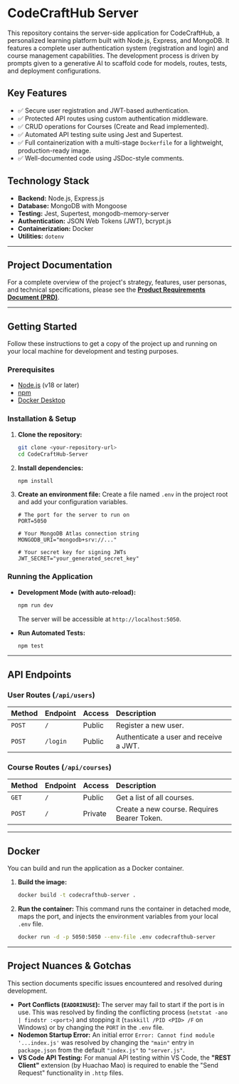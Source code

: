 # CodeCraftHub Server

This repository contains the server-side application for CodeCraftHub, a personalized learning platform built with Node.js, Express, and MongoDB. It features a complete user authentication system (registration and login) and course management capabilities. The development process is driven by prompts given to a generative AI to scaffold code for models, routes, tests, and deployment configurations.

## Key Features

- ✅ Secure user registration and JWT-based authentication.
- ✅ Protected API routes using custom authentication middleware.
- ✅ CRUD operations for Courses (Create and Read implemented).
- ✅ Automated API testing suite using Jest and Supertest.
- ✅ Full containerization with a multi-stage `Dockerfile` for a lightweight, production-ready image.
- ✅ Well-documented code using JSDoc-style comments.

## Technology Stack

- **Backend:** Node.js, Express.js
- **Database:** MongoDB with Mongoose
- **Testing:** Jest, Supertest, mongodb-memory-server
- **Authentication:** JSON Web Tokens (JWT), bcrypt.js
- **Containerization:** Docker
- **Utilities:** `dotenv`

---

## Project Documentation

For a complete overview of the project's strategy, features, user personas, and technical specifications, please see the **[Product Requirements Document (PRD)](./docs/PRD.md)**.

---

## Getting Started

Follow these instructions to get a copy of the project up and running on your local machine for development and testing purposes.

### Prerequisites

- [Node.js](https://nodejs.org/en/) (v18 or later)
- [npm](https://www.npmjs.com/)
- [Docker Desktop](https://www.docker.com/products/docker-desktop/)

### Installation & Setup

1.  **Clone the repository:**
    ```sh
    git clone <your-repository-url>
    cd CodeCraftHub-Server
    ```

2.  **Install dependencies:**
    ```sh
    npm install
    ```

3.  **Create an environment file:**
    Create a file named `.env` in the project root and add your configuration variables.
    ```
    # The port for the server to run on
    PORT=5050

    # Your MongoDB Atlas connection string
    MONGODB_URI="mongodb+srv://..."

    # Your secret key for signing JWTs
    JWT_SECRET="your_generated_secret_key"
    ```

### Running the Application

- **Development Mode (with auto-reload):**
  ```sh
  npm run dev
  ```
  The server will be accessible at `http://localhost:5050`.

- **Run Automated Tests:**
  ```sh
  npm test
  ```

---

## API Endpoints

### User Routes (`/api/users`)

| Method | Endpoint | Access | Description |
| :--- | :--- | :--- | :--- |
| `POST` | `/` | Public | Register a new user. |
| `POST` | `/login` | Public | Authenticate a user and receive a JWT. |

### Course Routes (`/api/courses`)

| Method | Endpoint | Access | Description |
| :--- | :--- | :--- | :--- |
| `GET` | `/` | Public | Get a list of all courses. |
| `POST` | `/` | Private | Create a new course. Requires Bearer Token. |

---

## Docker

You can build and run the application as a Docker container.

1.  **Build the image:**
    ```sh
    docker build -t codecrafthub-server .
    ```

2.  **Run the container:**
    This command runs the container in detached mode, maps the port, and injects the environment variables from your local `.env` file.
    ```sh
    docker run -d -p 5050:5050 --env-file .env codecrafthub-server
    ```

---

## Project Nuances & Gotchas

This section documents specific issues encountered and resolved during development.

-   **Port Conflicts (`EADDRINUSE`):** The server may fail to start if the port is in use. This was resolved by finding the conflicting process (`netstat -ano | findstr :<port>`) and stopping it (`taskkill /PID <PID> /F` on Windows) or by changing the `PORT` in the `.env` file.
-   **Nodemon Startup Error:** An initial error `Error: Cannot find module '...index.js'` was resolved by changing the `"main"` entry in `package.json` from the default `"index.js"` to `"server.js"`.
-   **VS Code API Testing:** For manual API testing within VS Code, the **"REST Client"** extension (by Huachao Mao) is required to enable the "Send Request" functionality in `.http` files.